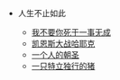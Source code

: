 <!--
 * @Description: 传记传奇目录
 * @Date: 2020-01-08 11:51:56
 * @LastEditors  : 关耳听风
 * @LastEditTime : 2020-01-17 23:02:26
 -->

* 人生不止如此

	- [我不要你死于一事无成](传记传奇/我不要你死于一事无成.md)
	- [凯恩斯大战哈耶克](传记传奇/凯恩斯大战哈耶克.md)
	- [一个人的朝圣](传记传奇/一个人的朝圣.md)
	- [一只特立独行的猪](传记传奇/一只特立独行的猪.md)

